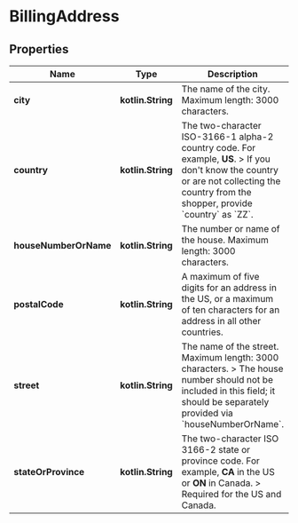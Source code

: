 
# BillingAddress

## Properties
Name | Type | Description | Notes
------------ | ------------- | ------------- | -------------
**city** | **kotlin.String** | The name of the city. Maximum length: 3000 characters. | 
**country** | **kotlin.String** | The two-character ISO-3166-1 alpha-2 country code. For example, **US**. &gt; If you don&#39;t know the country or are not collecting the country from the shopper, provide &#x60;country&#x60; as &#x60;ZZ&#x60;. | 
**houseNumberOrName** | **kotlin.String** | The number or name of the house. Maximum length: 3000 characters. | 
**postalCode** | **kotlin.String** | A maximum of five digits for an address in the US, or a maximum of ten characters for an address in all other countries. | 
**street** | **kotlin.String** | The name of the street. Maximum length: 3000 characters. &gt; The house number should not be included in this field; it should be separately provided via &#x60;houseNumberOrName&#x60;. | 
**stateOrProvince** | **kotlin.String** | The two-character ISO 3166-2 state or province code. For example, **CA** in the US or **ON** in Canada. &gt; Required for the US and Canada. |  [optional]



